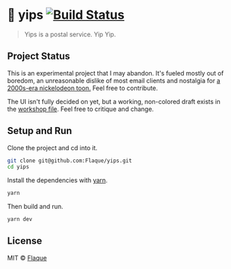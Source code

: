 # 🐃 yips [![Build Status](https://travis-ci.org/Flaque/yips.svg?branch=master)](https://travis-ci.com/Flaque/yips)

> Yips is a postal service. Yip Yip.

## Project Status

This is an experimental project that I may abandon. It's fueled mostly out of boredom, an unreasonable dislike of most email clients and nostalgia for [a 2000s-era nickelodeon toon.](https://i.imgur.com/Pfc3Y5j.mp4) Feel free to contribute. 

The UI isn't fully decided on yet, but a working, non-colored draft exists in the [workshop file](workshop.md). Feel free to critique and change. 

## Setup and Run

Clone the project and cd into it.

```sh
git clone git@github.com:Flaque/yips.git
cd yips
```

Install the dependencies with [yarn](https://yarnpkg.com/en/).

```sh
yarn
```

Then build and run.

```sh
yarn dev
```

## License

MIT © [Flaque](http://flaque.net)
